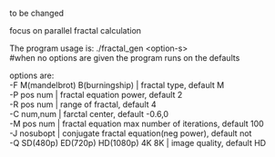 to be changed

focus on parallel fractal calculation

The program usage is: ./fractal_gen \<option-s\>\
#when no options are given the program runs on the defaults


options are:\
-F M(mandelbrot) B(burningship) | fractal type, default M\
-P pos num | fractal equation power, default 2\
-R pos num | range of fractal, default 4\
-C num,num | farctal center, default -0.6,0\
-M pos num | fractal equation max number of iterations, default 100\
-J nosubopt | conjugate fractal equation(neg power), default not\
-Q SD(480p) ED(720p) HD(1080p) 4K 8K | image quality, default HD
